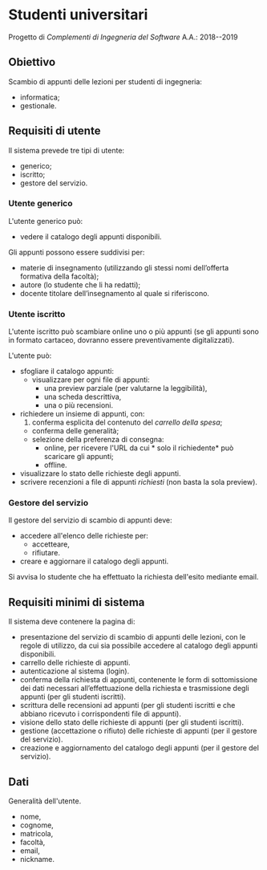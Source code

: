 # Studenti universitari
Progetto di *Complementi di Ingegneria del Software* A.A.: 2018--2019

## Obiettivo
Scambio di appunti delle lezioni per studenti di ingegneria:

* informatica;
* gestionale.

## Requisiti di utente
Il sistema prevede tre tipi di utente:

* generico;
* iscritto;
* gestore del servizio.

### Utente generico
L'utente generico può:

* vedere il catalogo degli appunti disponibili.

Gli appunti possono essere suddivisi per:

* materie di insegnamento (utilizzando gli stessi nomi dell’offerta formativa della facoltà);
* autore (lo studente che li ha redatti);
* docente titolare dell’insegnamento al quale si riferiscono.

### Utente iscritto
L'utente iscritto può scambiare online uno o più appunti (se gli appunti sono in formato cartaceo, dovranno essere preventivamente digitalizzati).

L'utente può:

* sfogliare il catalogo appunti:
    * visualizzare per ogni file di appunti:
        * una preview parziale (per valutarne la leggibilità),
        * una scheda descrittiva,
        * una o più recensioni.
* richiedere un insieme di appunti, con:
    1. conferma esplicita del contenuto del *carrello della spesa*;
    * conferma delle generalità;
    * selezione della preferenza di consegna:
        * online, per ricevere l'URL da cui * solo il richiedente* può scaricare gli appunti;
        * offline.
* visualizzare lo stato delle richieste degli appunti.
* scrivere recenzioni a file di appunti *richiesti* (non basta la sola preview).

### Gestore del servizio
Il gestore del servizio di scambio di appunti deve:

* accedere all'elenco delle richieste per:
    * accetteare,
    * rifiutare.
* creare e aggiornare il catalogo degli appunti.

Si avvisa lo studente che ha effettuato la richiesta dell'esito mediante email.

## Requisiti minimi di sistema
Il sistema deve contenere la pagina di:

* presentazione del servizio di scambio di appunti delle lezioni, con le regole di utilizzo, da cui sia possibile accedere al catalogo degli appunti disponibili.
* carrello delle richieste di appunti.
* autenticazione al sistema (login).
* conferma della richiesta di appunti, contenente le form di sottomissione dei dati necessari all’effettuazione della richiesta e trasmissione degli appunti (per gli studenti iscritti).
* scrittura delle recensioni ad appunti (per gli studenti iscritti e che abbiano ricevuto i corrispondenti file di appunti).
* visione dello stato delle richieste di appunti (per gli studenti iscritti).
* gestione (accettazione o rifiuto) delle richieste di appunti (per il gestore del servizio).
* creazione e aggiornamento del catalogo degli appunti (per il gestore del servizio).

## Dati
Generalità dell'utente.

* nome,
* cognome,
* matricola,
* facoltà,
* email,
* nickname.
